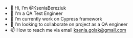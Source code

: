 - 👋 Hi, I’m @KseniaBereziuk
- 👀 I'm a QA Test Engineer  
- 🌱 I’m currently work on Cypress framework
- 💞️ I’m looking to collaborate on project as a QA engineer
- 📫 How to reach me via email ksenia.golak@gmail.com

<!---
KseniaBereziuk/KseniaBereziuk is a ✨ special ✨ repository because its `README.md` (this file) appears on your GitHub profile.
You can click the Preview link to take a look at your changes.
--->
